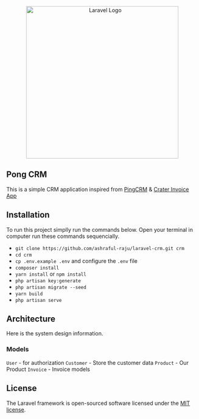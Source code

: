 <p align="center"><a href="https://laravel.com" target="_blank"><img src="https://raw.githubusercontent.com/laravel/art/master/logo-lockup/5%20SVG/2%20CMYK/1%20Full%20Color/laravel-logolockup-cmyk-red.svg" width="400" alt="Laravel Logo"></a></p>

## Pong CRM

This is a simple CRM application inspired from [PingCRM](https://demo.inertiajs.com/) & [Crater Invoice App](https://demo.craterapp.com)

## Installation

To run this project simplly run the commands below.
Open your terminal in computer run these commands sequencially.

-   `git clone https://github.com/ashraful-raju/laravel-crm.git crm`
-   `cd crm`
-   `cp .env.example .env` and configure the `.env` file
-   `composer install`
-   `yarn install` or `npm install`
-   `php artisan key:generate`
-   `php artisan migrate --seed`
-   `yarn build`
-   `php artisan serve`

## Architecture

Here is the system design information.

### Models

`User` - for authorization
`Customer` - Store the customer data
`Product` - Our Product
`Invoice` - Invoice models

## License

The Laravel framework is open-sourced software licensed under the [MIT license](https://opensource.org/licenses/MIT).
